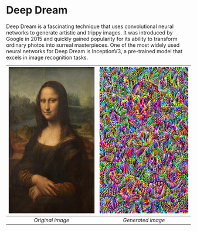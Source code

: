 # Deep Dream
Deep Dream is a fascinating technique that uses convolutional neural networks to generate artistic and trippy images. It was introduced by Google in 2015 and quickly gained popularity for its ability to transform ordinary photos into surreal masterpieces. One of the most widely used neural networks for Deep Dream is InceptionV3, a pre-trained model that excels in image recognition tasks.

<div align="center">

| <img src="images/mona.jpg" width="400" height="400"> | <img src="images/3.png" width="400" height="400"> |
|:--:|:--:|
| *Original image* | *Generated image* |
</div>
